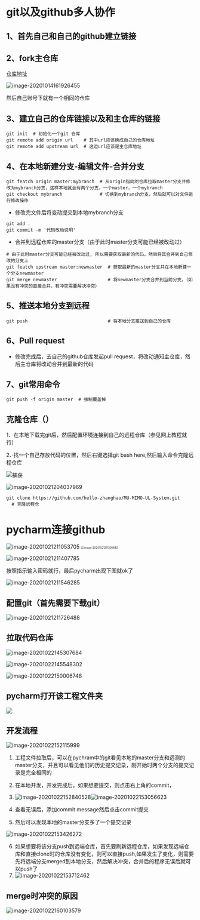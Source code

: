 # git以及github多人协作

## 1、首先自己和自己的github建立链接

## 2、fork主仓库

[仓库地址](https://github.com/hello-zhanghao/MU-MIMO-UL-System)

![image-20201014161926455](C:\Users\admin\AppData\Roaming\Typora\typora-user-images\image-20201014161926455.png)

然后自己账号下就有一个相同的仓库

## 3、建立自己的仓库链接以及和主仓库的链接

```shell
git init  # 初始化一个git 仓库
git remote add origin url    # 其中url应该换成自己的仓库地址
git remote add upstream url  # 这边url应该是主仓库地址
```

## 4、在本地新建分支-编辑文件-合并分支

```shell
git featch origin master:mybranch  # 从origin指向的仓库拉取master分支并修改为mybranch分支，这样本地就会有两个分支，一个master，一个mybranch
git checkout mybranch  			   # 切换到mybranch分支，然后就可以对文件进行修改操作
```

- 修改完文件后将变动提交到本地mybranch分支

```
git add .
git commit -m '代码改动说明'
```

- 合并到远程仓库的master分支（由于此时master分支可能已经被改动过）

```shell
# 由于此时master分支可能已经被改动过, 所以需要获取最新的代码，然后将其合并到自己修改的分支上
git featch upstream master:newmaster  # 获取最新的master分支并在本地新建一个分支newmaster
git merge newmaster                   # 将newmaster分支合并到当前分支，（如果没有冲突的直接合并，有冲突需要解决冲突）
```



## 5、推送本地分支到远程

```
git push                              # 将本地分支推送到自己的仓库
```

## 6、Pull request

- 修改完成后，去自己的github仓库发起pull request，将改动通知主仓库，然后主仓库将改动合并到最新的代码

## 7、git常用命令

```shell
git push -f origin master  # 强制覆盖掉
```



## 克隆仓库（）

1、在本地下载完git后，然后配置环境连接到自己的远程仓库（参见网上教程就行）

2、·找一个自己存放代码的位置，然后右键选择git bash here,然后输入命令克隆远程仓库

![捕获](git以及github多人协作.assets/捕获.PNG)

![image-20201021204037969](git以及github多人协作.assets/image-20201021204037969.png)

```shell
git clone https://github.com/hello-zhanghao/MU-MIMO-UL-System.git
  # 克隆远程仓
```





# pycharm连接github

![image-20201021211053705](git以及github多人协作.assets/image-20201021211053705.png) <img src="git以及github多人协作.assets/image-20201021211305892.png" alt="image-20201021211305892" style="zoom: 50%;" />

![image-20201021211407785](git以及github多人协作.assets/image-20201021211407785.png)

按照指示输入密码就行，最后pycharm出现下图就ok了

![image-20201021211546285](git以及github多人协作.assets/image-20201021211546285.png)

## 配置git（首先需要下载git）

![image-20201021211726488](git以及github多人协作.assets/image-20201021211726488.png)

## 拉取代码仓库

![image-20201022145307684](git以及github多人协作.assets/image-20201022145307684.png)

![image-20201022145548302](git以及github多人协作.assets/image-20201022145548302.png)

![image-20201022150006748](git以及github多人协作.assets/image-20201022150006748.png)

## pycharm打开该工程文件夹

![](git以及github多人协作.assets/image-20201022150442098.png)

## 开发流程

![image-20201022152115999](git以及github多人协作.assets/image-20201022152115999.png)

1. 工程文件拉取后，可以在pychram中的git看见本地的master分支和远测的master分支，并且可以看见他们的历史提交记录，刚开始时两个分支的提交记录是完全相同的
2. 在本地开发，开发完成后，如果想要提交，则点击右上角的commit，
3. ![image-20201022152840528](git以及github多人协作.assets/image-20201022152840528.png)![image-20201022153056623](git以及github多人协作.assets/image-20201022153056623.png)

4. 查看无误后，添加commit message然后点击commit提交
5. 然后可以发现本地的master分支多了一个提交记录

![image-20201022153426272](git以及github多人协作.assets/image-20201022153426272.png)

6. 如果想要将该分支push到远端仓库，首先要刷新远程仓库，如果发现远端仓库和直接clone时的仓库没有变化，则可以直接push,如果发生了变化，则需要先将远端分支merged到本地分支，然后解决冲突，合并后的程序无误后就可以push了
7. ![image-20201022153712462](git以及github多人协作.assets/image-20201022153712462.png)

## merge时冲突的原因

![image-20201022160103579](git以及github多人协作.assets/image-20201022160103579.png)


